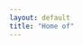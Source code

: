 ```yaml
---
layout: default
title: "Home of"
---
```


<!-- ## You're ready to go!

Start developing your Jekyll website. -->
